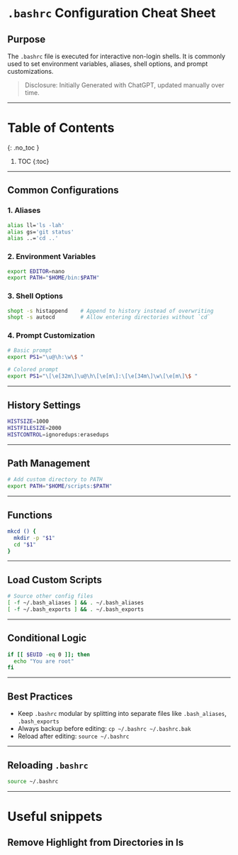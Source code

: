 
# `.bashrc` Configuration Cheat Sheet

## Purpose
The `.bashrc` file is executed for interactive non-login shells. It is commonly used to set environment variables, aliases, shell options, and prompt customizations.

> Disclosure: Initially Generated with ChatGPT, updated manually over time.  

---

# Table of Contents 

{: .no_toc }

1. TOC
{:toc}

---

## Common Configurations

### 1. **Aliases**
```bash
alias ll='ls -lah'
alias gs='git status'
alias ..='cd ..'
```

### 2. **Environment Variables**
```bash
export EDITOR=nano
export PATH="$HOME/bin:$PATH"
```

### 3. **Shell Options**
```bash
shopt -s histappend    # Append to history instead of overwriting
shopt -s autocd        # Allow entering directories without `cd`
```

### 4. **Prompt Customization**
```bash
# Basic prompt
export PS1="\u@\h:\w\$ "

# Colored prompt
export PS1="\[\e[32m\]\u@\h\[\e[m\]:\[\e[34m\]\w\[\e[m\]\$ "
```

---

## History Settings
```bash
HISTSIZE=1000
HISTFILESIZE=2000
HISTCONTROL=ignoredups:erasedups
```

---

## Path Management
```bash
# Add custom directory to PATH
export PATH="$HOME/scripts:$PATH"
```

---

## Functions
```bash
mkcd () {
  mkdir -p "$1"
  cd "$1"
}
```

---

## Load Custom Scripts
```bash
# Source other config files
[ -f ~/.bash_aliases ] && . ~/.bash_aliases
[ -f ~/.bash_exports ] && . ~/.bash_exports
```

---

## Conditional Logic
```bash
if [[ $EUID -eq 0 ]]; then
  echo "You are root"
fi
```

---

## Best Practices
- Keep `.bashrc` modular by splitting into separate files like `.bash_aliases`, `.bash_exports`
- Always backup before editing: `cp ~/.bashrc ~/.bashrc.bak`
- Reload after editing: `source ~/.bashrc`

---

## Reloading `.bashrc`
```bash
source ~/.bashrc
```

---

# Useful snippets 

## Remove Highlight from Directories in ls

```bash

```
